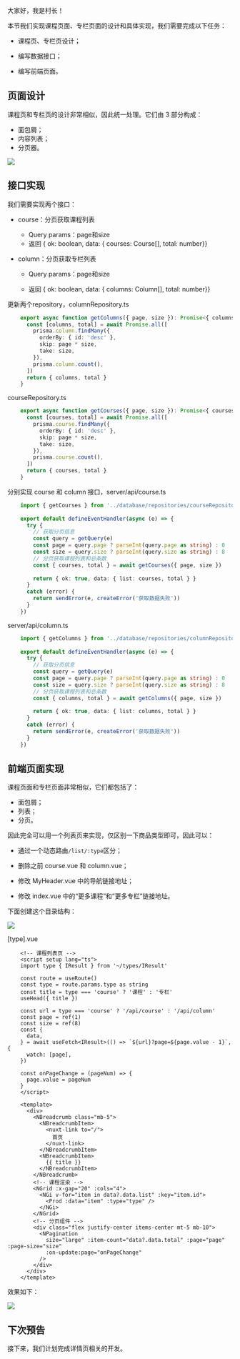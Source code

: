 大家好，我是村长！

本节我们实现课程页面、专栏页面的设计和具体实现，我们需要完成以下任务：

  * 课程页、专栏页设计；

  * 编写数据接口；

  * 编写前端页面。

## 页面设计

课程页和专栏页的设计非常相似，因此统一处理。它们由 3 部分构成：

  * 面包屑；
  * 内容列表；
  * 分页器。

![](img\28\1.image)

## 接口实现

我们需要实现两个接口：

  * course：分页获取课程列表

    * Query params：page和size
    * 返回 { ok: boolean, data: { courses: Course[], total: number}}
  * column：分页获取专栏列表

    * Query params：page和size

    * 返回 { ok: boolean, data: { columns: Column[], total: number}}

更新两个repository，columnRepository.ts

```typescript
    export async function getColumns({ page, size }): Promise<{ columns: Column[] | null; total: number }> {
      const [columns, total] = await Promise.all([
        prisma.column.findMany({
          orderBy: { id: 'desc' },
          skip: page * size,
          take: size,
        }),
        prisma.column.count(),
      ])
      return { columns, total }
    }
```

courseRepository.ts

```typescript
    export async function getCourses({ page, size }): Promise<{ courses: Course[] | null; total: number }> {
      const [courses, total] = await Promise.all([
        prisma.course.findMany({
          orderBy: { id: 'desc' },
          skip: page * size,
          take: size,
        }),
        prisma.course.count(),
      ])
      return { courses, total }
    }
```

分别实现 course 和 column 接口，server/api/course.ts

```typescript
    import { getCourses } from '../database/repositories/courseRepository'
    
    export default defineEventHandler(async (e) => {
      try {
        // 获取分页信息
        const query = getQuery(e)
        const page = query.page ? parseInt(query.page as string) : 0
        const size = query.size ? parseInt(query.size as string) : 8
        // 分页获取课程列表和总条数
        const { courses, total } = await getCourses({ page, size })
    
        return { ok: true, data: { list: courses, total } }
      }
      catch (error) {
        return sendError(e, createError('获取数据失败'))
      }
    })
```

server/api/column.ts

```typescript
    import { getColumns } from '../database/repositories/columnRepository'
    
    export default defineEventHandler(async (e) => {
      try {
        // 获取分页信息
        const query = getQuery(e)
        const page = query.page ? parseInt(query.page as string) : 0
        const size = query.size ? parseInt(query.size as string) : 8
        // 分页获取课程列表和总条数
        const { columns, total } = await getColumns({ page, size })
    
        return { ok: true, data: { list: columns, total } }
      }
      catch (error) {
        return sendError(e, createError('获取数据失败'))
      }
    })
```

## 前端页面实现

课程页面和专栏页面非常相似，它们都包括了：

  * 面包屑；
  * 列表；
  * 分页。

因此完全可以用一个列表页来实现，仅区别一下商品类型即可，因此可以：

  * 通过一个动态路由`/list/:type`区分；

  * 删除之前 course.vue 和 column.vue；

  * 修改 MyHeader.vue 中的导航链接地址；

  * 修改 index.vue 中的“更多课程”和“更多专栏”链接地址。

下面创建这个目录结构：

![](img\28\2.image)

[type].vue

```vue
    <!-- 课程列表页 -->
    <script setup lang="ts">
    import type { IResult } from '~/types/IResult'
    
    const route = useRoute()
    const type = route.params.type as string
    const title = type === 'course' ? '课程' : '专栏'
    useHead({ title })
    
    const url = type === 'course' ? '/api/course' : '/api/column'
    const page = ref(1)
    const size = ref(8)
    const {
      data,
    } = await useFetch<IResult>(() => `${url}?page=${page.value - 1}`, {
      watch: [page],
    })
    
    const onPageChange = (pageNum) => {
      page.value = pageNum
    }
    </script>
    
    <template>
      <div>
        <NBreadcrumb class="mb-5">
          <NBreadcrumbItem>
            <nuxt-link to="/">
              首页
            </nuxt-link>
          </NBreadcrumbItem>
          <NBreadcrumbItem>
            {{ title }}
          </NBreadcrumbItem>
        </NBreadcrumb>
        <!-- 课程渲染 -->
        <NGrid :x-gap="20" :cols="4">
          <NGi v-for="item in data?.data.list" :key="item.id">
            <Prod :data="item" :type="type" />
          </NGi>
        </NGrid>
        <!-- 分页组件 -->
        <div class="flex justify-center items-center mt-5 mb-10">
          <NPagination
            size="large" :item-count="data?.data.total" :page="page" :page-size="size"
            :on-update:page="onPageChange"
          />
        </div>
      </div>
    </template>
```

效果如下：

![](img\28\3.image)

## 下次预告

接下来，我们计划完成详情页相关的开发。

